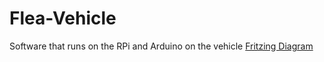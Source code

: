 # Flea-Vehicle
Software that runs on the RPi and Arduino on the vehicle
[Fritzing Diagram](Rocket_bb.jpg)
